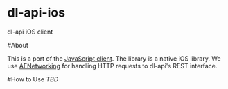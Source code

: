 dl-api-ios
===

dl-api iOS client

#About

This is a port of the [JavaScript client](http://github.com/doubleleft/dl-api-javascript). The library is a native iOS library. We use [AFNetworking](https://github.com/AFNetworking/AFNetworking) for handling HTTP requests to dl-api's REST interface.

#How to Use
*TBD*
